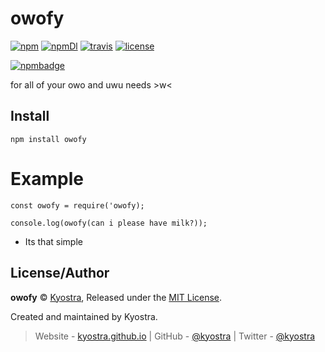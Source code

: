 # owofy
[![npm](https://img.shields.io/npm/v/owofy.svg)](https://www.npmjs.com/package/owofy)
[![npmDl](https://img.shields.io/npm/dt/owofy.svg)](https://www.npmjs.com/package/owofy)
[![travis](https://img.shields.io/travis/kyostra/owofy.svg?style=flat)](https://travis-ci.org/kyostra/owofy)
[![license](https://img.shields.io/github/license/kyostra/owofy.svg)](https://github.com/kyostra/owofy/blob/master/LICENSE)

[![npmbadge](https://nodei.co/npm/owofy.png)](https://nodei.co/npm/owofy/)

for all of your owo and uwu needs >w<

## Install
```
npm install owofy
```

# Example
```
const owofy = require('owofy);

console.log(owofy(can i please have milk?));
```
* Its that simple

## License/Author
**owofy** © [Kyostra](https://github.com/kyostra), Released under the [MIT License](https://github.com/kyostra/owofy/blob/master/LICENSE).

Created and maintained by Kyostra.

> Website - [kyostra.github.io](https://kyostra.github.io) | GitHub - [@kyostra](https://github.com/kyostra) | Twitter - [@kyostra](https://twitter.com/kyostra)
